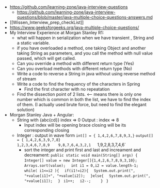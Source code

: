- https://github.com/learning-zone/java-interview-questions
	- https://github.com/learning-zone/java-interview-questions/blob/master/java-multiple-choice-questions-answers.md
- [[Wissen_Interview_prep_checkList]]
- https://www.geeksforgeeks.org/java-multiple-choice-questions/
- My Interview Experience at Morgan Stanley R1:
	- what will happen in serialization when we have transient , String and a static variable.
	- if you have overloaded a method, one taking Object and another taking String as parameters, and you call the method with null value passed, which will get called.
	- Can you override a method with different return type (Yes)
	- Can you overload methods with different return type (No)
	- Write a code to reverse a String in java without using reverse method of stream
	- Write a code to find the frequency of the characters in Spring
		- Find the first character with no repeatation
	- Find the dissection point of 2 lists. <-- means there is only one number which is common in both the list, we have to find the index of them. (I actually used brute force, but need to find the elegant solution)
- Morgan Stanley Java + Angular:
	- String with {abc{cd}}    index => 0    Output : index => 8
		- Input index will be opening brace closing will be its corresponding closing
	- Integer : output in wave form    `int[] = { 1,4,2,6,7,8,9,3,}`    `output[] = { 1,4,2,6,3,9,7,8}`  
    `1,2,3,4,6,7,8,9    9,8,7,6,4,3,2,1  
    `1,9,2,8,3,7,4,6`
	    - sort the integer and print first and last and increament and decreament: 
	`public static void main(String[] args) {`
	    `Integer[] value = new Integer[]{1,4,2,6,7,8,9,3,10};  `
	    `Arrays.sort(value);  `
	    `int i1 = 0,i2 = value.length-1;  `
	    `while( i1<=i2 ){  `
	        `if(i1!=i2){  `
	            `System.out.print(", "+value[i1]+", "+value[i2]);  `
	        `}else{  `
	            `System.out.print(", "+value[i1]);  `
	        `} ` 
	        `i1++;  `
	        `i2--;  `
`	}  `
`}`